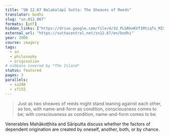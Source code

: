 ```yaml
---
title: "SN 12.67 Naḷakalāpī Sutta: The Sheaves of Reeds"
translator: bodhi
slug: "sn.012.067"
formats: [pdf]
hidden_links: ["https://drive.google.com/file/d/1U_PLbRknKVf1MtiqTx_MIS4ZmXmOfRap"]
external_url: "https://suttacentral.net/sn12.67/en/bodhi"
year: 2000
course: imagery
tags:
  - sn
  - philosophy
  - origination
# nibbana covered by *The Island*
status: featured
pages: 3
parallels:
  - sa288
  - sf155
---
```


> Just as two sheaves of reeds might stand leaning against each other, so too, with name-and-form as condition, consciousness comes to be; with consciousness as condition, name-and-form comes to be.

Venerables Mahākoṭṭhita and Sāriputta discuss whether the factors of dependent origination are created by oneself, another, both, or by chance.

